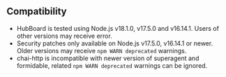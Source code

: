 ## Compatibility
- HubBoard is tested using Node.js v18.1.0, v17.5.0 and v16.14.1. Users of other versions may receive error.
- Security patches only available on Node.js v17.5.0, v16.14.1 or newer. Older versions may receive `npm WARN deprecated` warnings.
- chai-http is incompatible with newer version of superagent and formidable, related `npm WARN deprecated` warnings can be ignored.
